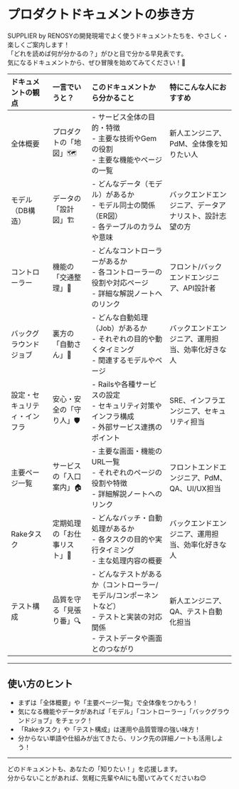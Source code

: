 # プロダクトドキュメントの歩き方

SUPPLIER by RENOSYの開発現場でよく使うドキュメントたちを、やさしく・楽しくご案内します！  
「どれを読めば何が分かるの？」がひと目で分かる早見表です。  
気になるドキュメントから、ぜひ冒険を始めてみてください！🚀

| ドキュメントの観点 | 一言でいうと？ | このドキュメントから分かること | 特にこんな人におすすめ |
|:---|:---|:---|:---|
| 全体概要 | プロダクトの「地図」🗺 | - サービス全体の目的・特徴<br>- 主要な技術やGemの役割<br>- 主要な機能やページの一覧 | 新人エンジニア、PdM、全体像を知りたい人 |
| モデル（DB構造） | データの「設計図」🏗 | - どんなデータ（モデル）があるか<br>- モデル同士の関係（ER図）<br>- 各テーブルのカラムや意味 | バックエンドエンジニア、データアナリスト、設計志望の方 |
| コントローラー | 機能の「交通整理」🚦 | - どんなコントローラーがあるか<br>- 各コントローラーの役割や対応ページ<br>- 詳細な解説ノートへのリンク | フロント/バックエンドエンジニア、API設計者 |
| バックグラウンドジョブ | 裏方の「自動さん」🤖 | - どんな自動処理（Job）があるか<br>- それぞれの目的や動くタイミング<br>- 関連するモデルやページ | バックエンドエンジニア、運用担当、効率化好きな人 |
| 設定・セキュリティ・インフラ | 安心・安全の「守り人」🛡 | - Railsや各種サービスの設定<br>- セキュリティ対策やインフラ構成<br>- 外部サービス連携のポイント | SRE、インフラエンジニア、セキュリティ担当 |
| 主要ページ一覧 | サービスの「入口案内」🏠 | - 主要な画面・機能のURL一覧<br>- それぞれのページの役割や特徴<br>- 詳細解説ノートへのリンク | フロントエンドエンジニア、PdM、QA、UI/UX担当 |
| Rakeタスク | 定期処理の「お仕事リスト」📝 | - どんなバッチ・自動処理があるか<br>- 各タスクの目的や実行タイミング<br>- 主な処理内容の概要 | バックエンドエンジニア、運用担当、効率化好きな人 |
| テスト構成 | 品質を守る「見張り番」🔍 | - どんなテストがあるか（コントローラー/モデル/コンポーネントなど）<br>- テストと実装の対応関係<br>- テストデータや画面とのつながり | 新人エンジニア、QA、テスト自動化担当 |

---

## 使い方のヒント

- まずは「全体概要」や「主要ページ一覧」で全体像をつかもう！
- 気になる機能やデータがあれば「モデル」「コントローラー」「バックグラウンドジョブ」をチェック！
- 「Rakeタスク」や「テスト構成」は運用や品質管理の強い味方！
- 分からない単語や仕組みが出てきたら、リンク先の詳細ノートも活用しよう！

---

どのドキュメントも、あなたの「知りたい！」を応援します。  
分からないことがあれば、気軽に先輩やAIにも聞いてみてくださいね😊 